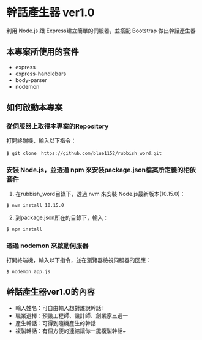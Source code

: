 # 幹話產生器 ver1.0

利用 Node.js 跟 Express建立簡單的伺服器，並搭配 Bootstrap 做出幹話產生器

## 本專案所使用的套件

* express
* express-handlebars
* body-parser
* nodemon

## 如何啟動本專案

### 從伺服器上取得本專案的Repository

打開終端機，輸入以下指令：
```
$ git clone　https://github.com/blue1152/rubbish_word.git
```

### 安裝 Node.js，並透過 npm 來安裝package.json檔案所定義的相依套件

1. 在rubbish_word目錄下，透過 nvm 來安裝 Node.js最新版本(10.15.0)：
```
$ nvm install 10.15.0
```

2. 到package.json所在的目錄下，輸入：
```
$ npm install
```

### 透過 nodemon 來啟動伺服器

打開終端機，輸入以下指令，並在瀏覽器檢視伺服器的回應：
```
$ nodemon app.js
```

## 幹話產生器ver1.0的內容

* 輸入姓名：可自由輸入想對誰說幹話!
* 職業選擇：預設工程師、設計師、創業家三選一
* 產生幹話：可得到隨機產生的幹話
* 複製幹話：有個方便的連結讓你一鍵複製幹話~

